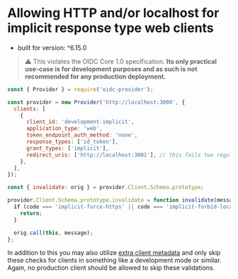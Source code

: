 # Allowing HTTP and/or localhost for implicit response type web clients

- built for version: ^6.15.0

> ⚠️ This violates the OIDC Core 1.0 specification. **Its only practical use-case is for development purposes and as such is not recommended
> for any production deployment.**

```js
const { Provider } = require('oidc-provider');

const provider = new Provider('http://localhost:3000', {
  clients: [
    {
      client_id: 'development-implicit',
      application_type: 'web',
      token_endpoint_auth_method: 'none',
      response_types: ['id_token'],
      grant_types: ['implicit'],
      redirect_uris: ['http://localhost:3001'], // this fails two regular validations http: and localhost
    },
  ],
});

const { invalidate: orig } = provider.Client.Schema.prototype;

provider.Client.Schema.prototype.invalidate = function invalidate(message, code) {
  if (code === 'implicit-force-https' || code === 'implicit-forbid-localhost') {
    return;
  }

  orig.call(this, message);
};
```

In addition to this you may also utilize
[extra client metadata](https://github.com/panva/node-oidc-provider/blob/master/docs/README.md#extraclientmetadata)
and only skip these checks for clients in something like a development mode or similar. Again, no
production client should be allowed to skip these validations.

